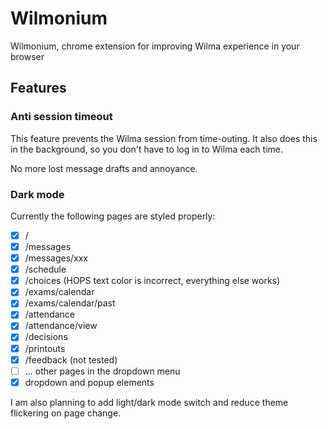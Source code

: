 # Wilmonium
Wilmonium, chrome extension for improving Wilma experience in your browser

## Features

### Anti session timeout

This feature prevents the Wilma session from time-outing. It also does this in the background, so you don't have to log in to Wilma each time.

No more lost message drafts and annoyance.

### Dark mode

Currently the following pages are styled properly:

- [x] /
- [x] /messages
- [x] /messages/xxx
- [x] /schedule
- [x] /choices (HOPS text color is incorrect, everything else works)
- [x] /exams/calendar
- [x] /exams/calendar/past
- [x] /attendance
- [x] /attendance/view
- [x] /decisions
- [x] /printouts
- [x] /feedback (not tested) 
- [ ] ... other pages in the dropdown menu
- [x] dropdown and popup elements

I am also planning to add light/dark mode switch and reduce theme flickering on page change.
